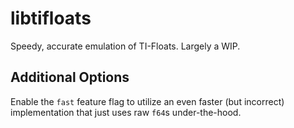 # libtifloats
Speedy, accurate emulation of TI-Floats. Largely a WIP.

## Additional Options
Enable the `fast` feature flag to utilize an even faster (but incorrect) implementation that just uses raw `f64`s under-the-hood.

